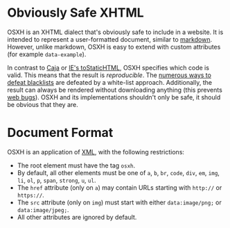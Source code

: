 Obviously Safe XHTML
====================

OSXH is an XHTML dialect that's obviously safe to include in a website. It is intended to represent a user-formatted document, similar to [markdown](http://daringfireball.net/projects/markdown/). However, unlike markdown, OSXH is easy to extend with custom attributes (for example `data-example`).

In contrast to [Caja](https://github.com/theSmaw/Caja-HTML-Sanitizer) or [IE's toStaticHTML](http://msdn.microsoft.com/en-us/library/ie/cc848922.aspx), OSXH specifies which code is valid. This means that the result is *reproducible*. The [numerous ways to defeat blacklists](http://ha.ckers.org/xss.html) are defeated by a white-list approach. Additionally, the result can always be rendered without downloading anything (this prevents [web bugs](http://en.wikipedia.org/wiki/Web_bug)). OSXH and its implementations shouldn't only be safe, it should be obvious that they are.

Document Format
===============

OSXH is an application of [XML](http://www.w3.org/TR/REC-xml/), with the following restrictions:

* The root element must have the tag `osxh`.
* By default, all other elements must be one of `a`, `b`, `br`, `code`, `div`, `em`, `img`, `li`, `ol`, `p`, `span`, `strong`, `u`, `ul`.
* The `href` attribute (only on `a`) may contain URLs starting with `http://` or `https://`.
* The `src` attribute (only on `img`) must start with either `data:image/png;` or `data:image/jpeg;`.
* All other attributes are ignored by default.

